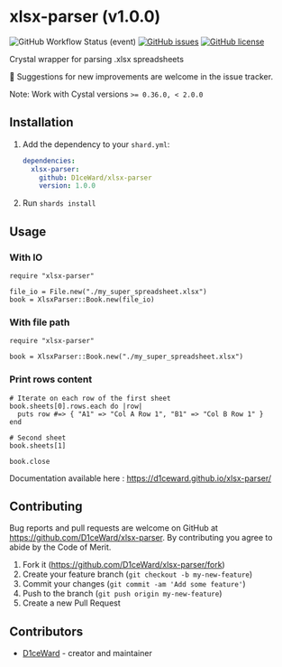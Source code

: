 # xlsx-parser (v1.0.0)
![GitHub Workflow Status (event)](https://github.com/D1ceWard/xlsx-parser/actions/workflows/main.yml/badge.svg?branch=master)
[![GitHub issues](https://img.shields.io/github/issues/D1ceWard/xlsx-parser)](https://github.com/D1ceWard/xlsx-parser/issues)
[![GitHub license](https://img.shields.io/github/license/D1ceWard/xlsx-parser)](https://github.com/D1ceWard/xlsx-parser/blob/master/LICENSE)

Crystal wrapper for parsing .xlsx spreadsheets

:rocket: Suggestions for new improvements are welcome in the issue tracker.

Note: Work with Cystal versions `>= 0.36.0, < 2.0.0`

## Installation

1. Add the dependency to your `shard.yml`:

   ```yaml
   dependencies:
     xlsx-parser:
       github: D1ceWard/xlsx-parser
       version: 1.0.0
   ```

2. Run `shards install`

## Usage

### With IO
```crystal
require "xlsx-parser"

file_io = File.new("./my_super_spreadsheet.xlsx")
book = XlsxParser::Book.new(file_io)
```

### With file path
```crystal
require "xlsx-parser"

book = XlsxParser::Book.new("./my_super_spreadsheet.xlsx")
```

### Print rows content
```crystal
# Iterate on each row of the first sheet
book.sheets[0].rows.each do |row|
  puts row #=> { "A1" => "Col A Row 1", "B1" => "Col B Row 1" }
end

# Second sheet
book.sheets[1]

book.close
```

Documentation available here : https://d1ceward.github.io/xlsx-parser/

## Contributing

Bug reports and pull requests are welcome on GitHub at https://github.com/D1ceWard/xlsx-parser. By contributing you agree to abide by the Code of Merit.

1. Fork it (<https://github.com/D1ceWard/xlsx-parser/fork>)
2. Create your feature branch (`git checkout -b my-new-feature`)
3. Commit your changes (`git commit -am 'Add some feature'`)
4. Push to the branch (`git push origin my-new-feature`)
5. Create a new Pull Request

## Contributors

- [D1ceWard](https://github.com/D1ceWard) - creator and maintainer
